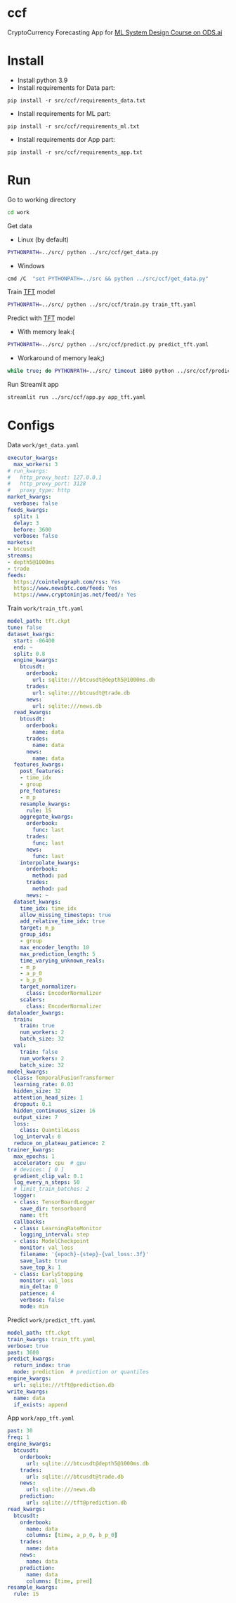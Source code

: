 # ccf
CryptoCurrency Forecasting App for [ML System Design Course on ODS.ai](https://ods.ai/tracks/ml-system-design-22)

# Install
* Install python 3.9
* Install requirements for Data part:
```
pip install -r src/ccf/requirements_data.txt
``` 
* Install requirements for ML part:
```
pip install -r src/ccf/requirements_ml.txt
```
* Install requirements dor App part:
```
pip install -r src/ccf/requirements_app.txt
```

# Run
Go to working directory
```sh
cd work
```
Get data
* Linux (by default)
```sh
PYTHONPATH=../src/ python ../src/ccf/get_data.py
```
* Windows
```sh
cmd /C  "set PYTHONPATH=../src && python ../src/ccf/get_data.py"
```
Train [TFT](https://pytorch-forecasting.readthedocs.io/en/stable/tutorials/stallion.html) model
```sh
PYTHONPATH=../src/ python ../src/ccf/train.py train_tft.yaml
```
Predict with [TFT](https://pytorch-forecasting.readthedocs.io/en/stable/tutorials/stallion.html) model
* With memory leak:(
```sh
PYTHONPATH=../src/ python ../src/ccf/predict.py predict_tft.yaml
```
* Workaround of memory leak;) 
```sh
while true; do PYTHONPATH=../src/ timeout 1800 python ../src/ccf/predict.py predict_tft.yaml; done
```
Run Streamlit app
```sh
streamlit run ../src/ccf/app.py app_tft.yaml
```

# Configs
Data `work/get_data.yaml`
```yaml
executor_kwargs:
  max_workers: 3
# run_kwargs:
#   http_proxy_host: 127.0.0.1
#   http_proxy_port: 3128
#   proxy_type: http
market_kwargs:
  verbose: false
feeds_kwargs:
  split: 1
  delay: 3
  before: 3600
  verbose: false
markets:
- btcusdt
streams:
- depth5@1000ms
- trade
feeds:
  https://cointelegraph.com/rss: Yes
  https://www.newsbtc.com/feed: Yes
  https://www.cryptoninjas.net/feed/: Yes
```
Train `work/train_tft.yaml`
```yaml
model_path: tft.ckpt
tune: false
dataset_kwargs:
  start: -86400
  end: ~
  split: 0.8
  engine_kwargs:
    btcusdt:
      orderbook:
        url: sqlite:///btcusdt@depth5@1000ms.db
      trades:
        url: sqlite:///btcusdt@trade.db  
      news:
        url: sqlite:///news.db
  read_kwargs:
    btcusdt:
      orderbook:
        name: data
      trades:
        name: data
      news:
        name: data
  features_kwargs:
    post_features:
    - time_idx
    - group
    pre_features:
    - m_p
    resample_kwargs:
      rule: 1S
    aggregate_kwargs:
      orderbook:
        func: last
      trades:
        func: last
      news:
        func: last
    interpolate_kwargs:
      orderbook:
        method: pad
      trades:
        method: pad
      news: ~
  dataset_kwargs:
    time_idx: time_idx
    allow_missing_timesteps: true
    add_relative_time_idx: true
    target: m_p
    group_ids:
    - group
    max_encoder_length: 10
    max_prediction_length: 5
    time_varying_unknown_reals:
    - m_p
    - a_p_0
    - b_p_0
    target_normalizer:
      class: EncoderNormalizer
    scalers:
      class: EncoderNormalizer
dataloader_kwargs:
  train:
    train: true
    num_workers: 2
    batch_size: 32
  val:
    train: false
    num_workers: 2
    batch_size: 32
model_kwargs:
  class: TemporalFusionTransformer
  learning_rate: 0.03
  hidden_size: 32
  attention_head_size: 1
  dropout: 0.1
  hidden_continuous_size: 16
  output_size: 7
  loss:
    class: QuantileLoss
  log_interval: 0
  reduce_on_plateau_patience: 2
trainer_kwargs:
  max_epochs: 1
  accelerator: cpu  # gpu
  # devices: [ 0 ]
  gradient_clip_val: 0.1
  log_every_n_steps: 50
  # limit_train_batches: 2
  logger:
  - class: TensorBoardLogger
    save_dir: tensorboard
    name: tft
  callbacks:
  - class: LearningRateMonitor
    logging_interval: step
  - class: ModelCheckpoint
    monitor: val_loss
    filename: '{epoch}-{step}-{val_loss:.3f}'
    save_last: true
    save_top_k: 1
  - class: EarlyStopping
    monitor: val_loss
    min_delta: 0
    patience: 4
    verbose: false
    mode: min
```
Predict `work/predict_tft.yaml`
```yaml 
model_path: tft.ckpt
train_kwargs: train_tft.yaml
verbose: true
past: 3600
predict_kwargs:
  return_index: true
  mode: prediction  # prediction or quantiles
engine_kwargs:
  url: sqlite:///tft@prediction.db
write_kwargs:
  name: data
  if_exists: append
```
App `work/app_tft.yaml`
```yaml 
past: 30
freq: 1
engine_kwargs:
  btcusdt:
    orderbook:
      url: sqlite:///btcusdt@depth5@1000ms.db
    trades:
      url: sqlite:///btcusdt@trade.db  
    news:
      url: sqlite:///news.db
    prediction:
      url: sqlite:///tft@prediction.db
read_kwargs:
  btcusdt:
    orderbook:
      name: data
      columns: [time, a_p_0, b_p_0]
    trades:
      name: data
    news:
      name: data
    prediction:
      name: data
      columns: [time, pred]
resample_kwargs:
  rule: 1S
```
